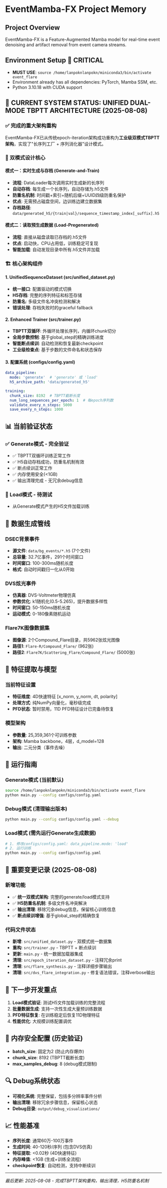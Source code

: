 # EventMamba-FX Project Memory

## Project Overview
EventMamba-FX is a Feature-Augmented Mamba model for real-time event denoising and artifact removal from event camera streams. 

## Environment Setup 🔧 CRITICAL
- **MUST USE**: `source /home/lanpoknlanpokn/miniconda3/bin/activate event_flare`
- Environment already has all dependencies: PyTorch, Mamba SSM, etc.
- Python 3.10.18 with CUDA support

## 🚀 CURRENT SYSTEM STATUS: UNIFIED DUAL-MODE TBPTT ARCHITECTURE (2025-08-08)

### ✅ 完成的重大架构重构
EventMamba-FX已从传统epoch-iteration架构成功重构为**工业级双模式TBPTT架构**，实现了"长序列工厂 + 序列消化器"设计模式。

### 🎯 双模式设计核心

#### 模式一：实时生成与存档 (Generate-and-Train)
- **流程**: DataLoader每次调用实时生成新的长序列
- **自动存档**: 每生成一个长序列，自动存储为.h5文件
- **防重名机制**: 时间戳+索引+随机后缀+UUID四级防重名保护
- **优点**: 无需预占磁盘空间，边训练边建立数据集
- **存档路径**: `data/generated_h5/{train|val}/sequence_timestamp_index[_suffix].h5`

#### 模式二：读取预生成数据 (Load-Pregenerated)  
- **流程**: 直接从磁盘读取已存档的.h5文件
- **优点**: 启动快，CPU占用低，训练稳定可复现
- **智能加载**: 自动发现目录中所有.h5文件并加载

### 🏗️ 核心架构组件

#### 1. UnifiedSequenceDataset (src/unified_dataset.py)
- **统一接口**: 配置驱动的模式切换
- **H5存档**: 完整的序列特征和标签存储
- **防重名**: 多级文件名冲突检测和解决
- **错误处理**: 存档失败时的graceful fallback

#### 2. Enhanced Trainer (src/trainer.py) 
- **TBPTT双循环**: 外循环处理长序列，内循环chunk切分
- **全局步数控制**: 基于global_step的精确训练进度
- **智能断点续训**: 自动检测和恢复最新checkpoint
- **工业级检查点**: 基于步数的文件命名和状态保存

#### 3. 配置系统 (configs/config.yaml)
```yaml
data_pipeline:
  mode: 'generate'  # 'generate' 或 'load' 
  h5_archive_path: 'data/generated_h5'

training:
  chunk_size: 8192  # TBPTT截断长度
  num_long_sequences_per_epoch: 1  # 每epoch序列数
  validate_every_n_steps: 5000
  save_every_n_steps: 1000
```

## 📊 当前验证状态

### ✅ Generate模式 - 完全验证
- ✅ TBPTT双循环训练正常工作
- ✅ H5自动存档成功，防重名机制有效
- ✅ 断点续训正常工作
- ✅ 内存使用安全(<1GB)
- ✅ 输出清理完成 - 无冗余debug信息

### 🔄 Load模式 - 待测试
- 从Generate模式产生的H5文件加载训练

## 🎯 数据生成管线

### DSEC背景事件
- **源文件**: `data/bg_events/*.h5` (7个文件)
- **总容量**: 32.7亿事件，291个时间窗口
- **时间窗口**: 100-300ms随机长度
- **格式**: 自动时间戳归一化从0开始

### DVS炫光事件
- **仿真器**: DVS-Voltmeter物理仿真
- **参数优化**: k1随机化(0.5-5.265)，提升数据多样性
- **时间窗口**: 50-150ms随机长度
- **运动模式**: 0-180像素随机运动

### Flare7K图像数据集
- **图像源**: 2个Compound_Flare目录，共5962张炫光图像
- **路径1**: `Flare-R/Compound_Flare/` (962张)
- **路径2**: `Flare7K/Scattering_Flare/Compound_Flare/` (5000张)

## 🔧 特征提取与模型

### 当前特征设置
- **特征维度**: 4D快速特征 [x_norm, y_norm, dt, polarity]
- **处理方式**: 纯NumPy向量化，毫秒级完成
- **PFD状态**: 暂时禁用，11D PFD特征设计已完备待恢复

### 模型架构
- **参数量**: 25,359,361个可训练参数
- **架构**: Mamba backbone，4层，d_model=128
- **输出**: 二元分类（事件去噪）

## 🚀 运行指南

### Generate模式 (当前默认)
```bash
source /home/lanpoknlanpokn/miniconda3/bin/activate event_flare
python main.py --config configs/config.yaml
```

### Debug模式 (清理输出版本)
```bash
python main.py --config configs/config.yaml --debug
```

### Load模式 (需先运行Generate生成数据)
```bash
# 1. 修改configs/config.yaml: data_pipeline.mode: 'load'
# 2. 运行训练
python main.py --config configs/config.yaml
```

## 📝 重要变更记录 (2025-08-08)

### 新增功能
- ✅ **统一双模式架构**: 完整的generate/load模式支持
- ✅ **H5防重名机制**: 多级文件名冲突解决
- ✅ **输出清理**: 移除冗余debug信息，保留核心训练信息
- ✅ **断点续训增强**: 基于global_step的精确恢复

### 代码文件状态
- **新增**: `src/unified_dataset.py` - 双模式统一数据集
- **重构**: `src/trainer.py` - TBPTT + 断点续训
- **更新**: `main.py` - 统一数据加载器集成
- **清理**: `src/epoch_iteration_dataset.py` - 注释冗余print
- **清理**: `src/flare_synthesis.py` - 注释详细步骤输出
- **清理**: `src/dvs_flare_integration.py` - 修复语法错误，注释verbose输出

## 🎯 下一步开发重点

1. **Load模式验证**: 测试H5文件加载训练的完整流程
2. **批量数据生成**: 支持一次性生成大量预训练数据
3. **PFD特征恢复**: 在训练稳定后恢复11D物理特征
4. **性能优化**: 大规模训练配置调优

## 🚨 内存安全配置 (历史验证)
- **batch_size**: 固定为2 (防止内存爆炸)
- **chunk_size**: 8192 (TBPTT截断长度)
- **max_samples_debug**: 8 (debug模式限制)

## 🔍 Debug系统状态
- **可视化系统**: 完整保留，包括多分辨率事件分析
- **输出清理**: 移除冗余步骤信息，保留核心状态
- **Debug目录**: `output/debug_visualizations/`

## 📈 性能基准
- **序列长度**: 通常60万-100万事件
- **生成时间**: 40-120秒/序列 (包含DVS仿真)
- **特征提取**: <0.02秒 (4D快速特征)
- **内存峰值**: <1GB (生成+训练全流程)
- **checkpoint恢复**: 自动检测，支持中断续训

---

*最后更新: 2025-08-08 - 完成TBPTT架构重构，输出清理，H5防重名机制*
